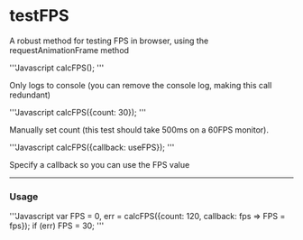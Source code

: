 # testFPS
A robust method for testing FPS in browser, using the requestAnimationFrame method

'''Javascript
    calcFPS();
'''

Only logs to console (you can remove the console log, making this call redundant)

'''Javascript
    calcFPS({count: 30});
'''
    
Manually set count (this test should take 500ms on a 60FPS monitor).

'''Javascript
    calcFPS({callback: useFPS});
'''
    
Specify a callback so you can use the FPS value

---

### Usage 

'''Javascript
    var FPS = 0, err = calcFPS({count: 120, callback: fps => FPS = fps});
    if (err) FPS = 30;
'''
